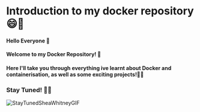 # Introduction to my docker repository 😄👋

#### Hello Everyone 👋
#### Welcome to my Docker Repository! 🐳
#### Here I'll take you through everything ive learnt about Docker and containerisation, as well as some exciting projects!🚀🎉

### Stay Tuned! 👀🎉

![StayTunedSheaWhitneyGIF](https://github.com/user-attachments/assets/3a28088a-3793-4652-9fb8-7bb06c780def)
